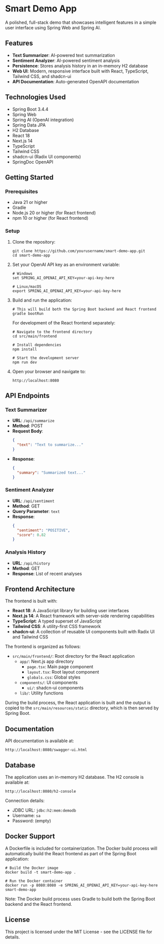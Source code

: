 # Smart Demo App

A polished, full-stack demo that showcases intelligent features in a simple user interface using Spring Web and Spring AI.

## Features

- **Text Summarizer**: AI-powered text summarization
- **Sentiment Analyzer**: AI-powered sentiment analysis
- **Persistence**: Stores analysis history in an in-memory H2 database
- **Web UI**: Modern, responsive interface built with React, TypeScript, Tailwind CSS, and shadcn-ui
- **API Documentation**: Auto-generated OpenAPI documentation

## Technologies Used

- Spring Boot 3.4.4
- Spring Web
- Spring AI (OpenAI integration)
- Spring Data JPA
- H2 Database
- React 18
- Next.js 14
- TypeScript
- Tailwind CSS
- shadcn-ui (Radix UI components)
- SpringDoc OpenAPI

## Getting Started

### Prerequisites

- Java 21 or higher
- Gradle
- Node.js 20 or higher (for React frontend)
- npm 10 or higher (for React frontend)

### Setup

1. Clone the repository:
   ```
   git clone https://github.com/yourusername/smart-demo-app.git
   cd smart-demo-app
   ```

2. Set your OpenAI API key as an environment variable:
   ```
   # Windows
   set SPRING_AI_OPENAI_API_KEY=your-api-key-here

   # Linux/macOS
   export SPRING_AI_OPENAI_API_KEY=your-api-key-here
   ```

3. Build and run the application:
   ```
   # This will build both the Spring Boot backend and React frontend
   gradle bootRun
   ```

   For development of the React frontend separately:
   ```
   # Navigate to the frontend directory
   cd src/main/frontend

   # Install dependencies
   npm install

   # Start the development server
   npm run dev
   ```

4. Open your browser and navigate to:
   ```
   http://localhost:8080
   ```

## API Endpoints

### Text Summarizer

- **URL**: `/api/summarize`
- **Method**: POST
- **Request Body**:
  ```json
  {
    "text": "Text to summarize..."
  }
  ```
- **Response**:
  ```json
  {
    "summary": "Summarized text..."
  }
  ```

### Sentiment Analyzer

- **URL**: `/api/sentiment`
- **Method**: GET
- **Query Parameter**: `text`
- **Response**:
  ```json
  {
    "sentiment": "POSITIVE",
    "score": 0.82
  }
  ```

### Analysis History

- **URL**: `/api/history`
- **Method**: GET
- **Response**: List of recent analyses

## Frontend Architecture

The frontend is built with:

- **React 18**: A JavaScript library for building user interfaces
- **Next.js 14**: A React framework with server-side rendering capabilities
- **TypeScript**: A typed superset of JavaScript
- **Tailwind CSS**: A utility-first CSS framework
- **shadcn-ui**: A collection of reusable UI components built with Radix UI and Tailwind CSS

The frontend is organized as follows:

- `src/main/frontend/`: Root directory for the React application
  - `app/`: Next.js app directory
    - `page.tsx`: Main page component
    - `layout.tsx`: Root layout component
    - `globals.css`: Global styles
  - `components/`: UI components
    - `ui/`: shadcn-ui components
  - `lib/`: Utility functions

During the build process, the React application is built and the output is copied to the `src/main/resources/static` directory, which is then served by Spring Boot.

## Documentation

API documentation is available at:
```
http://localhost:8080/swagger-ui.html
```

## Database

The application uses an in-memory H2 database. The H2 console is available at:
```
http://localhost:8080/h2-console
```

Connection details:
- JDBC URL: `jdbc:h2:mem:demodb`
- Username: `sa`
- Password: (empty)

## Docker Support

A Dockerfile is included for containerization. The Docker build process will automatically build the React frontend as part of the Spring Boot application:

```
# Build the Docker image
docker build -t smart-demo-app .

# Run the Docker container
docker run -p 8080:8080 -e SPRING_AI_OPENAI_API_KEY=your-api-key-here smart-demo-app
```

Note: The Docker build process uses Gradle to build both the Spring Boot backend and the React frontend.

## License

This project is licensed under the MIT License - see the LICENSE file for details.
